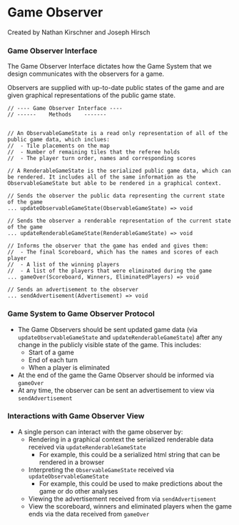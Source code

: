 # Game Observer

Created by Nathan Kirschner and Joseph Hirsch

### Game Observer Interface

The Game Observer Interface dictates how the Game System that we design
communicates with the observers for a game.

Observers are supplied with up-to-date public states of the game and are given graphical
representations of the public game state.

```
// ---- Game Observer Interface ----
// ------    Methods    -------


// An ObservableGameState is a read only representation of all of the public game data, which inclues:
//  - Tile placements on the map
//  - Number of remaining tiles that the referee holds
//  - The player turn order, names and corresponding scores

// A RenderableGameState is the serialized public game data, which can be rendered. It includes all of the same information as the ObservableGameState but able to be rendered in a graphical context.

// Sends the observer the public data representing the current state of the game
... updateObservableGameState(ObservableGameState) => void

// Sends the observer a renderable representation of the current state of the game
... updateRenderableGameState(RenderableGameState) => void

// Informs the observer that the game has ended and gives them:
//  - The final Scoreboard, which has the names and scores of each player
//  - A list of the winning players
//  - A list of the players that were eliminated during the game
... gameOver(Scoreboard, Winners, EliminatedPlayers) => void

// Sends an advertisement to the observer
... sendAdvertisement(Advertisement) => void

```

### Game System to Game Observer Protocol

- The Game Observers should be sent updated game data (via
  `updateObservableGameState` and `updateRenderableGameState`) after any change
  in the publicly visible state of the game. This includes:
  - Start of a game
  - End of each turn
  - When a player is eliminated
- At the end of the game the Game Observer should be informed via `gameOver`
- At any time, the observer can be sent an advertisement to view via
  `sendAdvertisement`

### Interactions with Game Observer View

- A single person can interact with the game observer by:
  - Rendering in a graphical context the serialized renderable data received via
    `updateRenderableGameState`
    - For example, this could be a serialized html string that can be rendered
      in a browser
  - Interpreting the `ObservableGameState` received via
    `updateObservableGameState`
    - For example, this could be used to make predictions about the game or do
      other analyses
  - Viewing the advertisement received from via `sendAdvertisement`
  - View the scoreboard, winners and eliminated players when the game ends via
    the data received from `gameOver`
